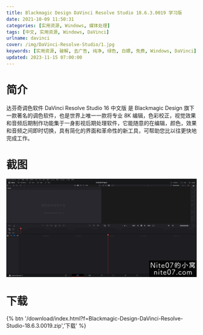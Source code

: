 ```yaml
---
title: Blackmagic Design DaVinci Resolve Studio 18.6.3.0019 学习版
date: 2021-10-09 11:50:31
categories: [实用资源, Windows, 媒体处理]
tags: [中文, 实用资源, Windows, DaVinci]
urlname: davinci
cover: /img/DaVinci-Resolve-Studio/1.jpg
keywords: [实用资源, 破解, 去广告, 纯净, 绿色, 白嫖, 免费, Windows, DaVinci]
updated: 2023-11-15 07:00:00
---
```


# 简介

达芬奇调色软件 DaVinci Resolve Studio 16 中文版 是 Blackmagic Design 旗下一款著名的调色软件，也是世界上唯一一款将专业 8K 编辑，色彩校正，视觉效果和音频后期制作功能集于一身影视后期处理软件，它能随意的在编辑，颜色，效果和音频之间即时切换，具有简化的界面和革命性的新工具，可帮助您比以往更快地完成工作。

# 截图

![](/img/DaVinci-Resolve-Studio/2.jpg)

# 下载

{% btn '/download/index.html?f=Blackmagic-Design-DaVinci-Resolve-Studio-18.6.3.0019.zip','下载' %}
